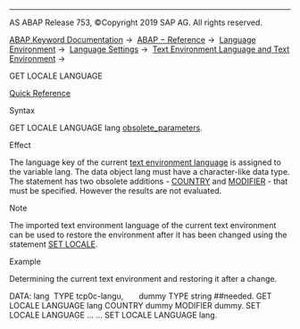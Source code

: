   

* * *

AS ABAP Release 753, ©Copyright 2019 SAP AG. All rights reserved.

[ABAP Keyword Documentation](https://help.sap.com/doc/abapdocu_753_index_htm/7.53/en-US/abenabap.htm) →  [ABAP − Reference](https://help.sap.com/doc/abapdocu_753_index_htm/7.53/en-US/abenabap_reference.htm) →  [Language Environment](https://help.sap.com/doc/abapdocu_753_index_htm/7.53/en-US/abenlanguage.htm) →  [Language Settings](https://help.sap.com/doc/abapdocu_753_index_htm/7.53/en-US/abenlanguage_settings.htm) →  [Text Environment Language and Text Environment](https://help.sap.com/doc/abapdocu_753_index_htm/7.53/en-US/abentext_environment.htm) → 

GET LOCALE LANGUAGE

[Quick Reference](https://help.sap.com/doc/abapdocu_753_index_htm/7.53/en-US/abapget_locale_shortref.htm)

Syntax

GET LOCALE LANGUAGE lang [obsolete\_parameters](https://help.sap.com/doc/abapdocu_753_index_htm/7.53/en-US/abapget_locale_obsolete.htm).

Effect

The language key of the current [text environment language](https://help.sap.com/doc/abapdocu_753_index_htm/7.53/en-US/abentext_env_langu_glosry.htm "Glossary Entry") is assigned to the variable lang. The data object lang must have a character-like data type. The statement has two obsolete additions - [COUNTRY](https://help.sap.com/doc/abapdocu_753_index_htm/7.53/en-US/abapget_locale_obsolete.htm) and [MODIFIER](https://help.sap.com/doc/abapdocu_753_index_htm/7.53/en-US/abapget_locale_obsolete.htm) - that must be specified. However the results are not evaluated.

Note

The imported text environment language of the current text environment can be used to restore the environment after it has been changed using the statement [SET LOCALE](https://help.sap.com/doc/abapdocu_753_index_htm/7.53/en-US/abapset_locale.htm).

Example

Determining the current text environment and restoring it after a change.

DATA: lang  TYPE tcp0c-langu,
      dummy TYPE string ##needed.
GET LOCALE LANGUAGE lang COUNTRY dummy MODIFIER dummy.
SET LOCALE LANGUAGE ...
...
SET LOCALE LANGUAGE lang.